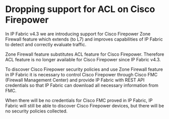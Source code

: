 # Dropping support for ACL on Cisco Firepower

In IP Fabric v4.3 we are introducing support for Cisco Firepower Zone
Firewall feature which extends (to L7) and improves capabilities of IP
Fabric to detect and correctly evaluate traffic.

Zone Firewall feature substitutes ACL feature for Cisco Firepower.
Therefore ACL feature is no longer available for Cisco Firepower since
IP Fabric v4.3.

To discover Cisco Firepower security policies and use Zone Firewall
feature in IP Fabric it is necessary to control Cisco Firepower through
Cisco FMC (Firewall Management Center) and provide IP Fabric with REST
API credentials so that IP Fabric can download all necessary information
from FMC.

When there will be no credentials for Cisco FMC proved in IP Fabric, IP
Fabric will still be able to discover Cisco Firepower devices, but there
will be no security policies collected.
